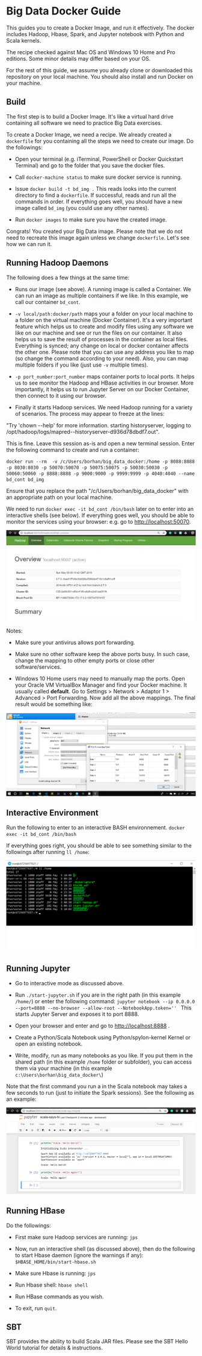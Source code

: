 # Big Data Docker Guide
This guides you to create a Docker Image, and run it effectively. The docker includes Hadoop, Hbase, Spark, and Jupyter notebook with Python and Scala kernels.

The recipe checked against Mac OS and Windows 10 Home and Pro editions. Some minor details may differ based on your OS. 

For the rest of this guide, we assume you already clone or downloaded this repository on your local machine. You should also install and run Docker on your machine.

## Build

The first step is to build a Docker Image. It's like a virtual hard drive containing all software we need to practice Big Data exercises.

To create a Docker Image, we need a recipe. We already created a `dockerfile` for you containing all the steps we need to create our image. Do the followings:

* Open your terminal (e.g. iTerminal, PowerShell or Docker Quickstart Terminal) and go to the folder that you save the docker files. 

* Call `docker-machine status` to make sure docker service is running.

* Issue `docker build -t bd_img .` This reads looks into the current directory to find a `dockerfile`. If successful, reads and run all the commands in order. If everything goes well, you should have a new image called `bd_img` (you could use any other names).

* Run `docker images` to make sure you have the created image.

Congrats! You created your Big Data image. Please note that we do not need to recreate this image again unless we change `dockerfile`. Let's see how we can run it.

## Running Hadoop Daemons

The following does a few things at the same time:

* Runs our image (see above). A running image is called a Container. We can run an image as multiple containers if we like. In this example, we call our container `bd_cont`.

* `-v local/path:docker/path` maps your a folder on your local machine to a folder on the virtual machine (Docker Container). It's a very important feature which helps us to create and modify files using any software we like on our machine and see or run the files on our container. It also helps us to save the result of processes in the container as local files. Everything is synced; any change on local or docker container affects the other one. Please note that you can use any address you like to map (so change the command according to your need). Also, you can map multiple folders if you like (just use `-v` multiple times).

* `-p port_number:port_number` maps container ports to local ports. It helps us to see monitor the Hadoop and HBase activities in our browser. More importantly, it helps us to run Jupyter Server on our Docker Container, then connect to it using our browser.

* Finally it starts Hadoop services. We need Hadoop running for a variety of scenarios. The process may appear to freeze at the lines:

"Try 'chown --help' for more information. 
starting historyserver, logging to /opt/hadoop/logs/mapred--historyserver-d936d78dbdf7.out". 

This is fine. Leave this session as-is and open a new terminal session. Enter the following command to create and run a container:

```
docker run --rm  -v /c/Users/borhan/big_data_docker:/home -p 8088:8088 -p 8030:8030 -p 50070:50070 -p 50075:50075 -p 50030:50030 -p 50060:50060 -p 8888:8888 -p 9000:9000 -p 9999:9999 -p 4040:4040 --name bd_cont bd_img 
```

Ensure that you replace the path "/c/Users/borhan/big_data_docker" with an appropriate path on your local machine.

We need to run `docker exec -it bd_cont /bin/bash` later on to enter into an interactive shells (see below).
If everything goes well, you should be able to monitor the services using your browser: e.g. go to [http://localhost:50070](http://localhost:50070).

![Localhost 50070](./tutorials/000_docker/localhost_50070.png) 


Notes: 

* Make sure your antivirus allows port forwarding. 

* Make sure no other software keep the above ports busy. In such case, change the mapping to other empty ports or close other software/services.

* Windows 10 Home users may need to manually map the ports. Open your Oracle VM VirtualBox Manager and find your Docker machine. It usually called **default**. Go to Settings >  Network > Adaptor 1 > Advanced > Port Forwarding. Now add all the above mappings. The final result would be something like:

![Virtual Box Settings](./tutorials/000_docker/VirtualBox_Settings.png) 

## Interactive Environment

Run the following to enter to an interactive BASH environnement.
`docker exec -it bd_cont /bin/bash`

If everything goes right, you should be able to see something similar to the followings after running `ll /home`:

![Shared Folder](./tutorials/000_docker/shared_folder.png) 


## Running Jupyter

* Go to interactive mode as discussed above.

* Run `./start-jupyter.sh` if you are in the right path (in this example `/home/`) or enter the following command:
`jupyter notebook --ip 0.0.0.0 --port=8888 --no-browser --allow-root --NotebookApp.token='' `
 This starts Jupyter Server and exposes it to port 8888.

* Open your browser and enter and go to
[http://localhost:8888](http://localhost:8888) .

* Create a Python/Scala Notebook using Python/spylon-kernel Kernel or open an existing notebook.

* Write, modify, run as many notebooks as you like. If you put them in the shared path (in this example `/home` folder or subfolder), you can access them via your machine (in this example `c:\Users\borhan\big_data_docker\`)

Note that the first command you run a in the Scala notebook may takes a few seconds to run (just to initiate the Spark sessions). See the following as an example:

![Spylon Kernel](./tutorials/000_docker/spylon_kernel.png) 

## Running HBase

Do the followings:

* First make sure Hadoop services are running: `jps`

* Now, run an interactive shell (as discussed above), then do the following to start Hbase daemon (ignore the warnings if any):
`$HBASE_HOME/bin/start-hbase.sh`

* Make sure Hbase is running: `jps`

* Run Hbase shell: `hbase shell`

* Run HBase commands as you wish.

* To exit, run `quit`.

## SBT

SBT provides the ability to build Scala JAR files. Please see the SBT Hello World tutorial for details & instructions.

